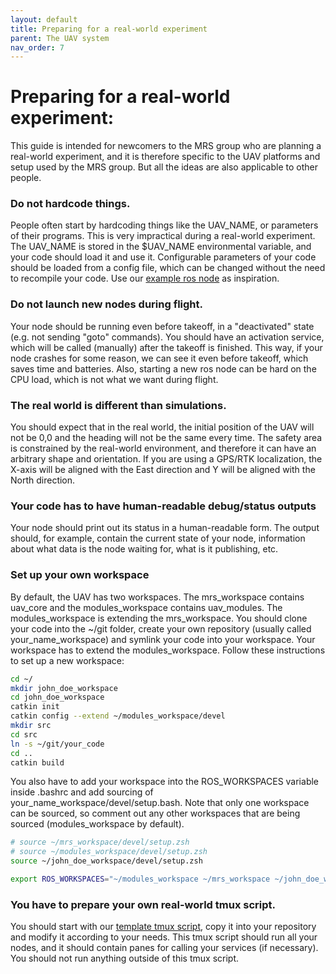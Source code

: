 ```yaml
---
layout: default
title: Preparing for a real-world experiment
parent: The UAV system
nav_order: 7
---
```


# Preparing for a real-world experiment:

This guide is intended for newcomers to the MRS group who are planning a real-world experiment, and it is therefore specific to the UAV platforms and setup used by the MRS group. But all the ideas are also applicable to other people.

### Do not hardcode things.
People often start by hardcoding things like the UAV_NAME, or parameters of their programs. This is very impractical during a real-world experiment. The UAV_NAME is stored in the $UAV_NAME environmental variable, and your code should load it and use it. Configurable parameters of your code should be loaded from a config file, which can be changed without the need to recompile your code. Use our [example ros node](https://github.com/ctu-mrs/example_ros_uav) as inspiration.

### Do not launch new nodes during flight.
Your node should be running even before takeoff, in a "deactivated" state (e.g. not sending "goto" commands). You should have an activation service, which will be called (manually) after the takeoff is finished. This way, if your node crashes for some reason, we can see it even before takeoff, which saves time and batteries. Also, starting a new ros node can be hard on the CPU load, which is not what we want during flight.

### The real world is different than simulations.
You should expect that in the real world, the initial position of the UAV will not be 0,0 and the heading will not be the same every time. The safety area is constrained by the real-world environment, and therefore it can have an arbitrary shape and orientation. If you are using a GPS/RTK localization, the X-axis will be aligned with the East direction and Y will be aligned with the North direction. 

### Your code has to have human-readable debug/status outputs
Your node should print out its status in a human-readable form. The output should, for example, contain the current state of your node, information about what data is the node waiting for, what is it publishing, etc.

### Set up your own workspace
By default, the UAV has two workspaces. The mrs_workspace contains uav_core and the modules_workspace contains uav_modules. The modules_workspace is extending the mrs_workspace. You should clone your code into the ~/git folder, create your own repository (usually called your_name_workspace) and symlink your code into your workspace. Your workspace has to extend the modules_workspace. Follow these instructions to set up a new workspace:

```bash
cd ~/
mkdir john_doe_workspace
cd john_doe_workspace
catkin init
catkin config --extend ~/modules_workspace/devel
mkdir src
cd src
ln -s ~/git/your_code
cd ..
catkin build
```

You also have to add your workspace into the ROS_WORKSPACES variable inside .bashrc and add sourcing of your_name_workspace/devel/setup.bash. Note that only one workspace can be sourced, so comment out any other workspaces that are being sourced (modules_workspace by default).


```bash
# source ~/mrs_workspace/devel/setup.zsh
# source ~/modules_workspace/devel/setup.zsh
source ~/john_doe_workspace/devel/setup.zsh

export ROS_WORKSPACES="~/modules_workspace ~/mrs_workspace ~/john_doe_workspace"
```

### You have to prepare your own real-world tmux script.
You should start with our [template tmux script](https://github.com/ctu-mrs/uav_core/tree/master/tmux_scripts/swarming_template), copy it into your repository and modify it according to your needs. This tmux script should run all your nodes, and it should contain panes for calling your services (if necessary). You should not run anything outside of this tmux script.
